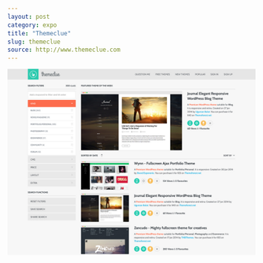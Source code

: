 ```yaml
---
layout: post
category: expo
title: "Themeclue"
slug: themeclue
source: http://www.themeclue.com
---
```


<img src="/screenshots/themeclue.jpg">
